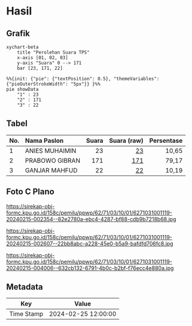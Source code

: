 # Hasil

## Grafik

```mermaid
xychart-beta
    title "Perolehan Suara TPS"
    x-axis [01, 02, 03]
    y-axis "Suara" 0 --> 171
    bar [23, 171, 22]
```

```mermaid
%%{init: {"pie": {"textPosition": 0.5}, "themeVariables": {"pieOuterStrokeWidth": "5px"}} }%%
pie showData
    "1" : 23
    "2" : 171
    "3" : 22
```

## Tabel

| No. | Nama Paslon    | Suara | Suara (raw) | Persentase |
|:--- |:-------------- | -----:| -----------:| ----------:|
| 1   | ANIES MUHAIMIN | 23    | [23][p-1]   | 10,65      |
| 2   | PRABOWO GIBRAN | 171   | [171][p-2]  | 79,17      |
| 3   | GANJAR MAHFUD  | 22    | [22][p-3]   | 10,19      |


[p-1]: https://github.com/gigit-pemilu/pemilu-2024-62-kalimantan-tengah/blob/main/pilpres/hitung-suara/sub/62-kalimantan-tengah/sub/71-kota-palangkaraya/sub/03-jekan-raya/sub/1001-palangka/sub/119-tps/sub/paslon-1.txt
[p-2]: https://github.com/gigit-pemilu/pemilu-2024-62-kalimantan-tengah/blob/main/pilpres/hitung-suara/sub/62-kalimantan-tengah/sub/71-kota-palangkaraya/sub/03-jekan-raya/sub/1001-palangka/sub/119-tps/sub/paslon-2.txt
[p-3]: https://github.com/gigit-pemilu/pemilu-2024-62-kalimantan-tengah/blob/main/pilpres/hitung-suara/sub/62-kalimantan-tengah/sub/71-kota-palangkaraya/sub/03-jekan-raya/sub/1001-palangka/sub/119-tps/sub/paslon-3.txt

## Foto C Plano

https://sirekap-obj-formc.kpu.go.id/158c/pemilu/ppwp/62/71/03/10/01/6271031001119-20240215-002354--82e2780a-ebc4-4287-bf88-cdb9b7218b68.jpg

https://sirekap-obj-formc.kpu.go.id/158c/pemilu/ppwp/62/71/03/10/01/6271031001119-20240215-002607--22bb8abc-a228-45e0-b5a9-bafdfd706fc8.jpg

https://sirekap-obj-formc.kpu.go.id/158c/pemilu/ppwp/62/71/03/10/01/6271031001119-20240215-004006--632cb132-6791-4b0c-b2bf-f76ecc4e880a.jpg


## Metadata

| Key        | Value               |
| ---------- | ------------------- |
| Time Stamp | 2024-02-25 12:00:00 |




